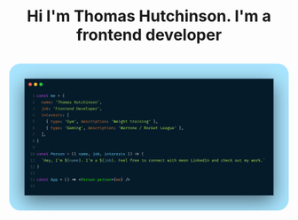 <h1 align="center">Hi I'm Thomas Hutchinson. I'm a frontend developer</h1>

<img src="./githubprofile.png" alt="Something" style="border-radius: 20px; margin-top:16px"/>
